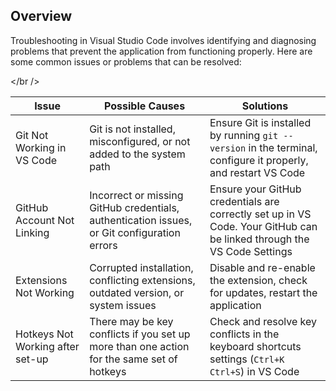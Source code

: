 ## Overview

Troubleshooting in Visual Studio Code involves identifying and diagnosing problems that prevent the application from functioning properly. Here are some common issues or problems that can be resolved:

</br />

| Issue                                | Possible Causes                                                                                     | Solutions                                                                 |
|--------------------------------------|----------------------------------------------------------------------------------------------------|---------------------------------------------------------------------------|
| Git Not Working in VS Code           | Git is not installed, misconfigured, or not added to the system path                               | Ensure Git is installed by running `git --version` in the terminal, configure it properly, and restart VS Code |
| GitHub Account Not Linking           | Incorrect or missing GitHub credentials, authentication issues, or Git configuration errors        | Ensure your GitHub credentials are correctly set up in VS Code. Your GitHub can be linked through the VS Code Settings |
| Extensions Not Working               | Corrupted installation, conflicting extensions, outdated version, or system issues                | Disable and re-enable the extension, check for updates, restart the application |
| Hotkeys Not Working after set-up     | There may be key conflicts if you set up more than one action for the same set of hotkeys          | Check and resolve key conflicts in the keyboard shortcuts settings (`Ctrl+K Ctrl+S`) in VS Code |

